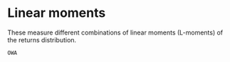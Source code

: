 # Linear moments

These measure different combinations of linear moments (L-moments) of the returns distribution.

```@docs
OWA
```

